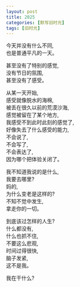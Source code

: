 ```yaml
---
layout: post
title: 2025
categories: [默写旧时光]
tags: [旧时光]
---
```

今天并没有什么不同,      
也是普通平凡的一天。  

甚至没有了特别的感觉,   
没有节日的氛围,   
甚至没有了感受。  

从某一天开始,   
感受就像脱水的海棉,   
被丢在很久以前的荒漠沙海,   
感觉被留在了某个地方,   
我感受不到此时此刻的感觉了,      
好像失去了什么感受的能力,    
不会说了,   
不会写了,   
不会表达了,     
因为哪个把体验关闭了。  

我不知道我说的是什么,    
我要去哪里?    
妈的,   
为什么变老是这样的?   
不知不觉中发生,    
拿走你的一切。

到底该过怎样的人生?   
什么都没有,   
什么也抓不住,   
不要这么悲观,   
时间过得很快,    
脑子发紧,    
这不是我。


我在干什么?
